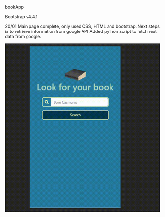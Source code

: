 bookApp

Bootstrap  v4.4.1


20/01
Main page complete, only used CSS, HTML and bootstrap. Next steps is to retrieve information from google API
Added python script to fetch rest data from google.


![](main.gif)
